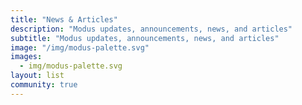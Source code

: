 ```yaml
---
title: "News & Articles"
description: "Modus updates, announcements, news, and articles"
subtitle: "Modus updates, announcements, news, and articles"
image: "/img/modus-palette.svg"
images:
  - img/modus-palette.svg
layout: list
community: true
---
```

<style>
  header {
    max-height: 230px;
    color: white;
    aspect-ratio: unset !important;
    background-size: cover !important ;
  }
</style>
